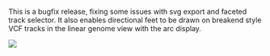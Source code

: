 This is a bugfix release, fixing some issues with svg export and faceted track
selector. It also enables directional feet to be drawn on breakend style VCF
tracks in the linear genome view with the arc display.

![](https://user-images.githubusercontent.com/6511937/292373524-7fdc1dcd-9931-488d-8e70-a78df8360743.png)
